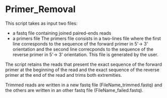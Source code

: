# Primer_Removal
This script takes as input two files:
- a fastq file containing joined paired-ends reads
- a primers file
The primers file consists in a two-lines file where the first line corresponds to the sequence of the forward primer in 5'-> 3' orientation and the second line correcponds to the sequence of the reverse primer in 5'-> 3' orientation.
This file is generated by the user. 

The script retains the reads that present the exact sequence of the forward primer at the beginning of the read and the exact sequence of the reverse primer at the end of the read and trims both extremities.

Trimmed reads are written in a new fastq file (FileName_trimmed.fastq) and the others are written in an other fastq file (FileName_failed.fastq).
